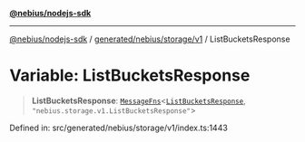 [**@nebius/nodejs-sdk**](../../../../../README.md)

---

[@nebius/nodejs-sdk](../../../../../README.md) / [generated/nebius/storage/v1](../README.md) / ListBucketsResponse

# Variable: ListBucketsResponse

> **ListBucketsResponse**: [`MessageFns`](../../../../../runtime/protos/core/interfaces/MessageFns.md)\<[`ListBucketsResponse`](../interfaces/ListBucketsResponse.md), `"nebius.storage.v1.ListBucketsResponse"`\>

Defined in: src/generated/nebius/storage/v1/index.ts:1443
